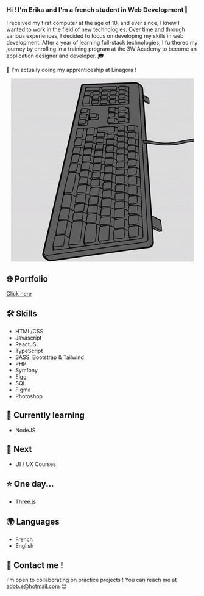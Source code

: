 ### Hi ! I'm Erika and I'm a french student in Web Development👋

I received my first computer at the age of 10, and ever since, I knew I wanted to work in the field of new technologies. Over time and through various experiences, I decided to focus on developing my skills in web development. After a year of learning full-stack technologies, I furthered my journey by enrolling in a training program at the 3W Academy to become an application designer and developer. 🎓

🚀 I'm actually doing my apprenticeship at Linagora ! 

<p align="center">
  <img src="https://github.com/Coussecousse/Coussecousse/blob/main/giphy.gif" alt="Pingouin image"/>
</p>


## 🌐 Portfolio
<a href="https://erika-s-portfolio-fr.netlify.app/" target="_blank">Click here</a>

## 🛠️ Skills 
- HTML/CSS
- Javascript
- ReactJS
- TypeScript
- SASS, Bootstrap & Tailwind
- PHP
- Symfony
- Elgg
- SQL
- Figma
- Photoshop

## 🧠 Currently learning 
- NodeJS

## 🎯 Next 
- UI / UX Courses
  
## ⭐️ One day...
- Three.js

## 🌍 Languages
- French
- English

## 📧 Contact me ! 
I'm open to collaborating on practice projects ! You can reach me at <a href="mailto:adob.e@hotmail.com">adob.e@hotmail.com</a> 😊
